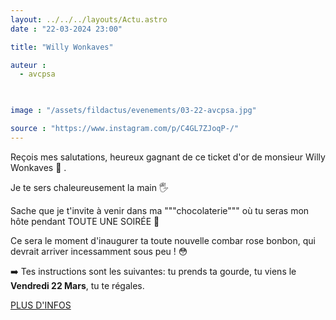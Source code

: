 ```yaml
---
layout: ../../../layouts/Actu.astro
date : "22-03-2024 23:00"

title: "Willy Wonkaves"

auteur :
  - avcpsa

 

image : "/assets/fildactus/evenements/03-22-avcpsa.jpg"

source : "https://www.instagram.com/p/C4GL7ZJoqP-/"
---
```


Reçois mes salutations, heureux gagnant de ce ticket d'or de monsieur Willy Wonkaves 🎩 .

Je te sers chaleureusement la main 🖐️

Sache que je t'invite à venir dans ma """chocolaterie""" où tu seras mon hôte pendant TOUTE UNE SOIRÉE 🤯

Ce sera le moment d'inaugurer ta toute nouvelle combar rose bonbon, qui devrait arriver incessamment sous peu ! 😳

➡️ Tes instructions sont les suivantes: tu prends ta gourde, tu viens le __Vendredi 22 Mars__, tu te régales.

[PLUS D'INFOS](https://www.facebook.com/share/DZbTaT8dZEWMvBwm/?mibextid=9l3rBW)